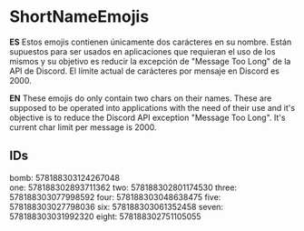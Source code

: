 # ShortNameEmojis

**ES**
Estos emojis contienen únicamente dos carácteres en su nombre.
Están supuestos para ser usados en aplicaciones que requieran el uso de los mismos
y su objetivo es reducir la excepción de "Message Too Long" de la API de Discord.
El límite actual de carácteres por mensaje en Discord es 2000.

**EN**
These emojis do only contain two chars on their names.
These are supposed to be operated into applications with the need of their use and
it's objective is to reduce the Discord API exception "Message Too Long".
It's current char limit per message is 2000. 

## IDs

bomb: 578188303124267048 <br />
one: 578188302893711362
two: 578188302801174530
three: 578188303077998592
four: 578188303048638475
five: 578188303027798036
six: 578188303061352458
seven: 578188303031992320
eight: 578188302751105055

